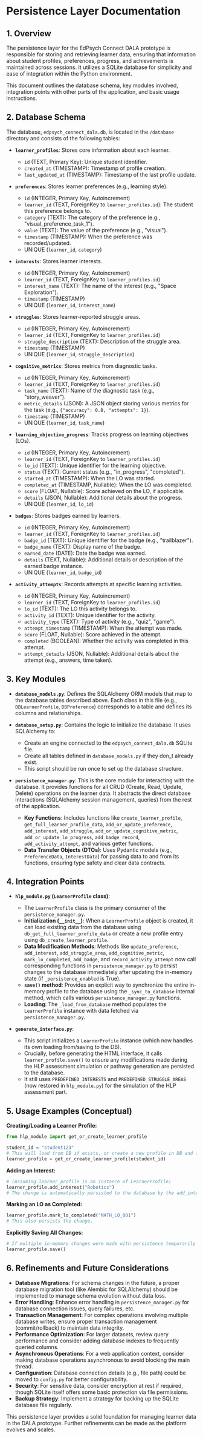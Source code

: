 # Persistence Layer Documentation

## 1. Overview

The persistence layer for the EdPsych Connect DALA prototype is responsible for storing and retrieving learner data, ensuring that information about student profiles, preferences, progress, and achievements is maintained across sessions. It utilizes a SQLite database for simplicity and ease of integration within the Python environment.

This document outlines the database schema, key modules involved, integration points with other parts of the application, and basic usage instructions.

## 2. Database Schema

The database, `edpsych_connect_dala.db`, is located in the `/database` directory and consists of the following tables:

*   **`learner_profiles`**: Stores core information about each learner.
    *   `id` (TEXT, Primary Key): Unique student identifier.
    *   `created_at` (TIMESTAMP): Timestamp of profile creation.
    *   `last_updated_at` (TIMESTAMP): Timestamp of the last profile update.

*   **`preferences`**: Stores learner preferences (e.g., learning style).
    *   `id` (INTEGER, Primary Key, Autoincrement)
    *   `learner_id` (TEXT, ForeignKey to `learner_profiles.id`): The student this preference belongs to.
    *   `category` (TEXT): The category of the preference (e.g., "visual_preference_task_1").
    *   `value` (TEXT): The value of the preference (e.g., "visual").
    *   `timestamp` (TIMESTAMP): When the preference was recorded/updated.
    *   UNIQUE (`learner_id`, `category`)

*   **`interests`**: Stores learner interests.
    *   `id` (INTEGER, Primary Key, Autoincrement)
    *   `learner_id` (TEXT, ForeignKey to `learner_profiles.id`)
    *   `interest_name` (TEXT): The name of the interest (e.g., "Space Exploration").
    *   `timestamp` (TIMESTAMP)
    *   UNIQUE (`learner_id`, `interest_name`)

*   **`struggles`**: Stores learner-reported struggle areas.
    *   `id` (INTEGER, Primary Key, Autoincrement)
    *   `learner_id` (TEXT, ForeignKey to `learner_profiles.id`)
    *   `struggle_description` (TEXT): Description of the struggle area.
    *   `timestamp` (TIMESTAMP)
    *   UNIQUE (`learner_id`, `struggle_description`)

*   **`cognitive_metrics`**: Stores metrics from diagnostic tasks.
    *   `id` (INTEGER, Primary Key, Autoincrement)
    *   `learner_id` (TEXT, ForeignKey to `learner_profiles.id`)
    *   `task_name` (TEXT): Name of the diagnostic task (e.g., "story_weaver").
    *   `metric_details` (JSON): A JSON object storing various metrics for the task (e.g., `{"accuracy": 0.8, "attempts": 1}`).
    *   `timestamp` (TIMESTAMP)
    *   UNIQUE (`learner_id`, `task_name`)

*   **`learning_objective_progress`**: Tracks progress on learning objectives (LOs).
    *   `id` (INTEGER, Primary Key, Autoincrement)
    *   `learner_id` (TEXT, ForeignKey to `learner_profiles.id`)
    *   `lo_id` (TEXT): Unique identifier for the learning objective.
    *   `status` (TEXT): Current status (e.g., "in_progress", "completed").
    *   `started_at` (TIMESTAMP): When the LO was started.
    *   `completed_at` (TIMESTAMP, Nullable): When the LO was completed.
    *   `score` (FLOAT, Nullable): Score achieved on the LO, if applicable.
    *   `details` (JSON, Nullable): Additional details about the progress.
    *   UNIQUE (`learner_id`, `lo_id`)

*   **`badges`**: Stores badges earned by learners.
    *   `id` (INTEGER, Primary Key, Autoincrement)
    *   `learner_id` (TEXT, ForeignKey to `learner_profiles.id`)
    *   `badge_id` (TEXT): Unique identifier for the badge (e.g., "trailblazer").
    *   `badge_name` (TEXT): Display name of the badge.
    *   `earned_date` (DATE): Date the badge was earned.
    *   `details` (TEXT, Nullable): Additional details or description of the earned badge instance.
    *   UNIQUE (`learner_id`, `badge_id`)

*   **`activity_attempts`**: Records attempts at specific learning activities.
    *   `id` (INTEGER, Primary Key, Autoincrement)
    *   `learner_id` (TEXT, ForeignKey to `learner_profiles.id`)
    *   `lo_id` (TEXT): The LO this activity belongs to.
    *   `activity_id` (TEXT): Unique identifier for the activity.
    *   `activity_type` (TEXT): Type of activity (e.g., "quiz", "game").
    *   `attempt_timestamp` (TIMESTAMP): When the attempt was made.
    *   `score` (FLOAT, Nullable): Score achieved in the attempt.
    *   `completed` (BOOLEAN): Whether the activity was completed in this attempt.
    *   `attempt_details` (JSON, Nullable): Additional details about the attempt (e.g., answers, time taken).

## 3. Key Modules

*   **`database_models.py`**: Defines the SQLAlchemy ORM models that map to the database tables described above. Each class in this file (e.g., `DBLearnerProfile`, `DBPreference`) corresponds to a table and defines its columns and relationships.

*   **`database_setup.py`**: Contains the logic to initialize the database. It uses SQLAlchemy to:
    *   Create an engine connected to the `edpsych_connect_dala.db` SQLite file.
    *   Create all tables defined in `database_models.py` if they don_t already exist.
    *   This script should be run once to set up the database structure.

*   **`persistence_manager.py`**: This is the core module for interacting with the database. It provides functions for all CRUD (Create, Read, Update, Delete) operations on the learner data. It abstracts the direct database interactions (SQLAlchemy session management, queries) from the rest of the application.
    *   **Key Functions**: Includes functions like `create_learner_profile`, `get_full_learner_profile_data`, `add_or_update_preference`, `add_interest`, `add_struggle`, `add_or_update_cognitive_metric`, `add_or_update_lo_progress`, `add_badge_record`, `add_activity_attempt`, and various getter functions.
    *   **Data Transfer Objects (DTOs)**: Uses Pydantic models (e.g., `PreferenceData`, `InterestData`) for passing data to and from its functions, ensuring type safety and clear data contracts.

## 4. Integration Points

*   **`hlp_module.py` (`LearnerProfile` class)**:
    *   The `LearnerProfile` class is the primary consumer of the `persistence_manager.py`.
    *   **Initialization (`__init__`)**: When a `LearnerProfile` object is created, it can load existing data from the database using `db_get_full_learner_profile_data` or create a new profile entry using `db_create_learner_profile`.
    *   **Data Modification Methods**: Methods like `update_preference`, `add_interest`, `add_struggle_area`, `add_cognitive_metric`, `mark_lo_completed`, `add_badge`, and `record_activity_attempt` now call corresponding functions in `persistence_manager.py` to persist changes to the database immediately after updating the in-memory state (if `_persistence_enabled` is True).
    *   **`save()` method**: Provides an explicit way to synchronize the entire in-memory profile to the database using the `_sync_to_database` internal method, which calls various `persistence_manager.py` functions.
    *   **Loading**: The `_load_from_database` method populates the `LearnerProfile` instance with data fetched via `persistence_manager.py`.

*   **`generate_interface.py`**: 
    *   This script initializes a `LearnerProfile` instance (which now handles its own loading from/saving to the DB).
    *   Crucially, before generating the HTML interface, it calls `learner_profile.save()` to ensure any modifications made during the HLP assessment simulation or pathway generation are persisted to the database.
    *   It still uses `PREDEFINED_INTERESTS` and `PREDEFINED_STRUGGLE_AREAS` (now restored in `hlp_module.py`) for the simulation of the HLP assessment part.

## 5. Usage Examples (Conceptual)

**Creating/Loading a Learner Profile:**
```python
from hlp_module import get_or_create_learner_profile

student_id = "student123"
# This will load from DB if exists, or create a new profile in DB and in memory
learner_profile = get_or_create_learner_profile(student_id)
```

**Adding an Interest:**
```python
# (Assuming learner_profile is an instance of LearnerProfile)
learner_profile.add_interest("Robotics")
# The change is automatically persisted to the database by the add_interest method.
```

**Marking an LO as Completed:**
```python
learner_profile.mark_lo_completed("MATH_LO_001")
# This also persists the change.
```

**Explicitly Saving All Changes:**
```python
# If multiple in-memory changes were made with persistence temporarily off, or for assurance:
learner_profile.save()
```

## 6. Refinements and Future Considerations

*   **Database Migrations**: For schema changes in the future, a proper database migration tool (like Alembic for SQLAlchemy) should be implemented to manage schema evolution without data loss.
*   **Error Handling**: Enhance error handling in `persistence_manager.py` for database connection issues, query failures, etc.
*   **Transaction Management**: For complex operations involving multiple database writes, ensure proper transaction management (commit/rollback) to maintain data integrity.
*   **Performance Optimization**: For larger datasets, review query performance and consider adding database indexes to frequently queried columns.
*   **Asynchronous Operations**: For a web application context, consider making database operations asynchronous to avoid blocking the main thread.
*   **Configuration**: Database connection details (e.g., file path) could be moved to `config.py` for better configurability.
*   **Security**: For sensitive data, consider encryption at rest if required, though SQLite itself offers some basic protection via file permissions.
*   **Backup Strategy**: Implement a strategy for backing up the SQLite database file regularly.

This persistence layer provides a solid foundation for managing learner data in the DALA prototype. Further refinements can be made as the platform evolves and scales.

